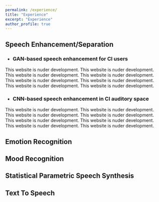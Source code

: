 ```yaml
---
permalink: /experience/
title: "Experience"
excerpt: "Experience"
author_profile: true
---
```


Speech Enhancement/Separation
-----------------------------

* ### GAN-based speech enhancement for CI users
This website is nuder development. This website is nuder development. This website is nuder development. This website is nuder development. This website is nuder development. This website is nuder development. This website is nuder development. This website is nuder development.

* ### CNN-based speech enhancement in CI auditory space
This website is nuder development. This website is nuder development. This website is nuder development. This website is nuder development. This website is nuder development. This website is nuder development. This website is nuder development. This website is nuder development.




Emotion Recognition
-----------------------------


Mood Recognition
----------------


Statistical Parametric Speech Synthesis
---------------------------------------


Text To Speech
--------------
